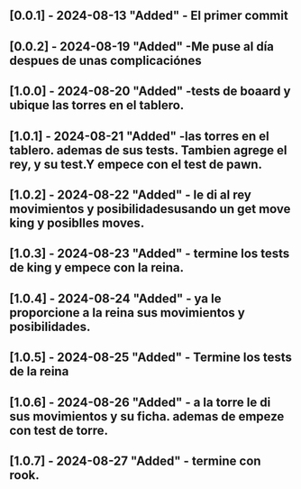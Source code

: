 ## [0.0.1] - 2024-08-13  "Added" - El primer commit

## [0.0.2] - 2024-08-19  "Added" -Me puse al día despues de unas complicaciónes

## [1.0.0] - 2024-08-20  "Added" -tests de boaard y ubique las torres en el tablero.

## [1.0.1] - 2024-08-21  "Added" -las torres en el tablero. ademas de sus tests. Tambien agrege el rey, y su test.Y empece con el test de pawn. 

## [1.0.2] - 2024-08-22  "Added" -  le di al rey movimientos y posibilidadesusando un get move king y posiblles moves.

## [1.0.3] - 2024-08-23  "Added" -  termine los tests de king y empece con la reina.

## [1.0.4] - 2024-08-24  "Added" - ya le proporcione a la reina sus movimientos y posibilidades.

## [1.0.5] - 2024-08-25  "Added" - Termine los tests de la reina 

## [1.0.6] - 2024-08-26  "Added" -  a la torre le di sus movimientos y su ficha. ademas de empeze con test de torre.

## [1.0.7] - 2024-08-27  "Added" - termine con rook.




